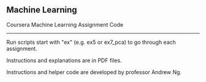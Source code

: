 Machine Learning
--------------------------------------------------
Coursera Machine Learning Assignment Code
__________________________________________________

Run scripts start with "ex" (e.g. ex5 or ex7_pca) to go through each assignment.

Instructions and explanations are in PDF files.

Instructions and helper code are developed by professor Andrew Ng.
